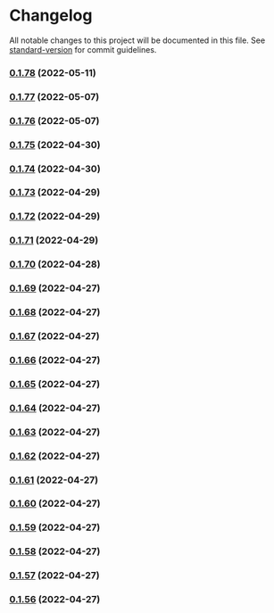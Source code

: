 # Changelog

All notable changes to this project will be documented in this file. See [standard-version](https://github.com/conventional-changelog/standard-version) for commit guidelines.

### [0.1.78](https://github.com/srclaunch/web-app/compare/v0.1.77...v0.1.78) (2022-05-11)

### [0.1.77](https://github.com/srclaunch/web-app/compare/v0.1.76...v0.1.77) (2022-05-07)

### [0.1.76](https://github.com/srclaunch/web-app/compare/v0.1.75...v0.1.76) (2022-05-07)

### [0.1.75](https://github.com/srclaunch/web-app/compare/v0.1.74...v0.1.75) (2022-04-30)

### [0.1.74](https://github.com/srclaunch/web-app/compare/v0.1.73...v0.1.74) (2022-04-30)

### [0.1.73](https://github.com/srclaunch/web-app/compare/v0.1.72...v0.1.73) (2022-04-29)

### [0.1.72](https://github.com/srclaunch/web-app/compare/v0.1.71...v0.1.72) (2022-04-29)

### [0.1.71](https://github.com/srclaunch/web-app/compare/v0.1.70...v0.1.71) (2022-04-29)

### [0.1.70](https://github.com/srclaunch/web-app/compare/v0.1.69...v0.1.70) (2022-04-28)

### [0.1.69](https://github.com/srclaunch/web-app/compare/v0.1.68...v0.1.69) (2022-04-27)

### [0.1.68](https://github.com/srclaunch/web-app/compare/v0.1.67...v0.1.68) (2022-04-27)

### [0.1.67](https://github.com/srclaunch/web-app/compare/v0.1.66...v0.1.67) (2022-04-27)

### [0.1.66](https://github.com/srclaunch/web-app/compare/v0.1.65...v0.1.66) (2022-04-27)

### [0.1.65](https://github.com/srclaunch/web-app/compare/v0.1.64...v0.1.65) (2022-04-27)

### [0.1.64](https://github.com/srclaunch/web-app/compare/v0.1.63...v0.1.64) (2022-04-27)

### [0.1.63](https://github.com/srclaunch/web-app/compare/v0.1.62...v0.1.63) (2022-04-27)

### [0.1.62](https://github.com/srclaunch/web-app/compare/v0.1.61...v0.1.62) (2022-04-27)

### [0.1.61](https://github.com/srclaunch/web-app/compare/v0.1.60...v0.1.61) (2022-04-27)

### [0.1.60](https://github.com/srclaunch/web-app/compare/v0.1.59...v0.1.60) (2022-04-27)

### [0.1.59](https://github.com/srclaunch/web-app/compare/v0.1.58...v0.1.59) (2022-04-27)

### [0.1.58](https://github.com/srclaunch/web-app/compare/v0.1.57...v0.1.58) (2022-04-27)

### [0.1.57](https://github.com/srclaunch/web-app/compare/v0.1.56...v0.1.57) (2022-04-27)

### [0.1.56](https://github.com/srclaunch/web-app/compare/v0.1.54...v0.1.56) (2022-04-27)
